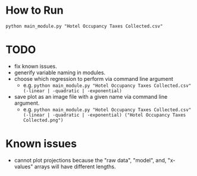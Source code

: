 # How to Run
```
python main_module.py "Hotel Occupancy Taxes Collected.csv"
```

# TODO
- fix known issues.
- generify variable naming in modules.
- choose which regression to perform via command line argument
  - e.g. `python main_module.py "Hotel Occupancy Taxes Collected.csv" (-linear | -quadratic | -exponential)`
- save plot as an image file with a given name via command line argument.
  - e.g. `python main_module.py "Hotel Occupancy Taxes Collected.csv" (-linear | -quadratic | -exponential) ("Hotel Occupancy Taxes Collected.png")`

# Known issues
- cannot plot projections because the "raw data", "model", and, "x-values" arrays will have different lengths.
